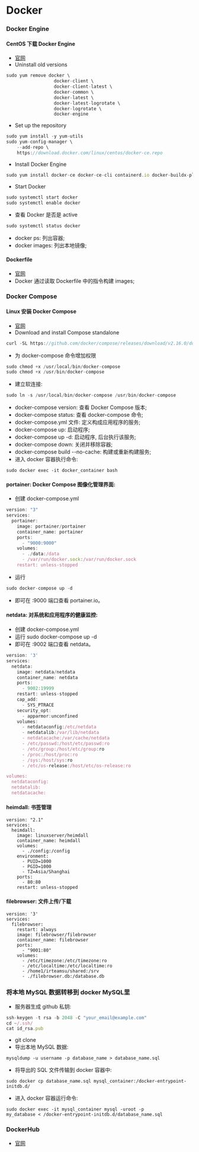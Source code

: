 # Docker
### Docker Engine
#### CentOS 下载 Docker Engine
- [官网](https://docs.docker.com/engine/install/centos/)
- Uninstall old versions
```javascript
sudo yum remove docker \
                  docker-client \
                  docker-client-latest \
                  docker-common \
                  docker-latest \
                  docker-latest-logrotate \
                  docker-logrotate \
                  docker-engine
```
- Set up the repository
```javascript
sudo yum install -y yum-utils
sudo yum-config-manager \
    --add-repo \
    https://download.docker.com/linux/centos/docker-ce.repo
```
- Install Docker Engine
```javascript
sudo yum install docker-ce docker-ce-cli containerd.io docker-buildx-plugin docker-compose-plugin
```
- Start Docker
```javascript
sudo systemctl start docker
sudo systemctl enable docker
```
- 查看 Docker 是否是 active
```javascript
sudo systemctl status docker
```
- docker ps: 列出容器;
- docker images: 列出本地镜像;

#### Dockerfile
- [官网](https://docs.docker.com/engine/reference/builder/)
- Docker 通过读取 Dockerfile 中的指令构建 images;

### Docker Compose
#### Linux 安装 Docker Compose
- [官网](https://docs.docker.com/compose/install/other/#on-linux)
- Download and install Compose standalone
```javascript
curl -SL https://github.com/docker/compose/releases/download/v2.16.0/docker-compose-linux-x86_64 -o /usr/local/bin/docker-compose
```
- 为 docker-compose 命令增加权限
```javascript
sudo chmod +x /usr/local/bin/docker-compose
sudo chmod +x /usr/bin/docker-compose
```
- 建立软连接:
```javascript
sudo ln -s /usr/local/bin/docker-compose /usr/bin/docker-compose
```
- docker-compose version: 查看 Docker Compose 版本;
- docker-compose status: 查看 docker-compose 命令;
- docker-compose.yml 文件: 定义构成应用程序的服务;
- docker-compose up: 启动程序;
- docker-compose up -d: 启动程序, 后台执行该服务;
- docker-compose down: 关闭并移除容器;
- docker-compose build --no-cache: 构建或重新构建服务;
- 进入 docker 容器执行命令:
```
sudo docker exec -it docker_container bash
```
#### portainer: Docker Compose 图像化管理界面:
- 创建 docker-compose.yml
```javascript
version: "3"
services:
  portainer:
    image: portainer/portainer
    container_name: portainer
    ports:
      - "9000:9000"
    volumes:
      - ./data:/data
      - /var/run/docker.sock:/var/run/docker.sock
    restart: unless-stopped
```
- 运行 
```javascript
sudo docker-compose up -d
```
- 即可在 :9000 端口查看 portainer.io。

#### netdata: 对系统和应用程序的健康监控:
- 创建 docker-compose.yml
- 运行 sudo docker-compose up -d
- 即可在 :9002 端口查看 netdata。 
```javascript
version: '3'
services:
  netdata:
    image: netdata/netdata
    container_name: netdata
    ports:
      - 9002:19999
    restart: unless-stopped
    cap_add:
      - SYS_PTRACE
    security_opt:
      - apparmor:unconfined
    volumes:
      - netdataconfig:/etc/netdata
      - netdatalib:/var/lib/netdata
      - netdatacache:/var/cache/netdata
      - /etc/passwd:/host/etc/passwd:ro
      - /etc/group:/host/etc/group:ro
      - /proc:/host/proc:ro
      - /sys:/host/sys:ro
      - /etc/os-release:/host/etc/os-release:ro

volumes:
  netdataconfig:
  netdatalib:
  netdatacache:
```

#### heimdall: 书签管理
```
version: "2.1"
services:
  heimdall:
    image: linuxserver/heimdall
    container_name: heimdall
    volumes:
      - ./config:/config
    environment:
      - PUID=1000
      - PGID=1000
      - TZ=Asia/Shanghai
    ports:
      - 80:80
    restart: unless-stopped
```

#### filebrowser: 文件上传/下载
```
version: '3'
services:
  filebrowser:
    restart: always
    image: filebrowser/filebrowser
    container_name: filebrowser
    ports:
      - "9001:80"
    volumes:
      - /etc/timezone:/etc/timezone:ro
      - /etc/localtime:/etc/localtime:ro
      - /home1/irteamsu/shared:/srv
      - ./filebrowser.db:/database.db
```

### 将本地 MySQL 数据转移到 docker MySQL里
- 服务器生成 github 私钥:
```javascript
ssh-keygen -t rsa -b 2048 -C "your_email@example.com"
cd ~/.ssh/
cat id_rsa.pub
```
- git clone 
- 导出本地 MySQL 数据:
```
mysqldump -u username -p database_name > database_name.sql
```
- 将导出的 SQL 文件传输到 docker 容器中:
```
sudo docker cp database_name.sql mysql_container:/docker-entrypoint-initdb.d/
```
- 进入 docker 容器运行命令:
```
sudo docker exec -it mysql_container mysql -uroot -p
my_database < /docker-entrypoint-initdb.d/database_name.sql
```


### DockerHub
- [官网](https://hub.docker.com/)
